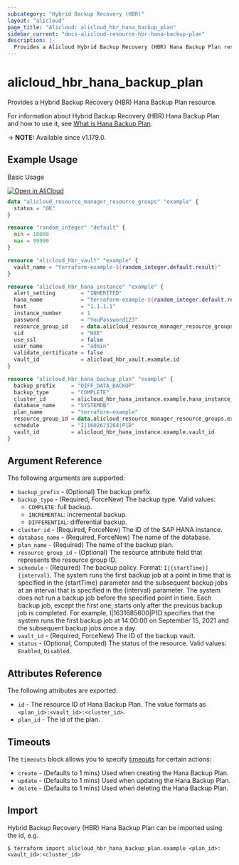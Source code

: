 ```yaml
---
subcategory: "Hybrid Backup Recovery (HBR)"
layout: "alicloud"
page_title: "Alicloud: alicloud_hbr_hana_backup_plan"
sidebar_current: "docs-alicloud-resource-hbr-hana-backup-plan"
description: |-
  Provides a Alicloud Hybrid Backup Recovery (HBR) Hana Backup Plan resource.
---
```


# alicloud_hbr_hana_backup_plan

Provides a Hybrid Backup Recovery (HBR) Hana Backup Plan resource.

For information about Hybrid Backup Recovery (HBR) Hana Backup Plan and how to use it, see [What is Hana Backup Plan](https://www.alibabacloud.com/help/en/hybrid-backup-recovery/latest/api-hbr-2017-09-08-createhanabackupplan).

-> **NOTE:** Available since v1.179.0.

## Example Usage

Basic Usage

<div style="display: block;margin-bottom: 40px;"><div class="oics-button" style="float: right;position: absolute;margin-bottom: 10px;">
  <a href="https://api.aliyun.com/terraform?resource=alicloud_hbr_hana_backup_plan&exampleId=72b0888a-4bae-9125-31a8-2f9fe2ddc35aadf0a6a9&activeTab=example&spm=docs.r.hbr_hana_backup_plan.0.72b0888a4b&intl_lang=EN_US" target="_blank">
    <img alt="Open in AliCloud" src="https://img.alicdn.com/imgextra/i1/O1CN01hjjqXv1uYUlY56FyX_!!6000000006049-55-tps-254-36.svg" style="max-height: 44px; max-width: 100%;">
  </a>
</div></div>

```terraform
data "alicloud_resource_manager_resource_groups" "example" {
  status = "OK"
}

resource "random_integer" "default" {
  min = 10000
  max = 99999
}

resource "alicloud_hbr_vault" "example" {
  vault_name = "terraform-example-${random_integer.default.result}"
}

resource "alicloud_hbr_hana_instance" "example" {
  alert_setting        = "INHERITED"
  hana_name            = "terraform-example-${random_integer.default.result}"
  host                 = "1.1.1.1"
  instance_number      = 1
  password             = "YouPassword123"
  resource_group_id    = data.alicloud_resource_manager_resource_groups.example.groups.0.id
  sid                  = "HXE"
  use_ssl              = false
  user_name            = "admin"
  validate_certificate = false
  vault_id             = alicloud_hbr_vault.example.id
}

resource "alicloud_hbr_hana_backup_plan" "example" {
  backup_prefix     = "DIFF_DATA_BACKUP"
  backup_type       = "COMPLETE"
  cluster_id        = alicloud_hbr_hana_instance.example.hana_instance_id
  database_name     = "SYSTEMDB"
  plan_name         = "terraform-example"
  resource_group_id = data.alicloud_resource_manager_resource_groups.example.groups.0.id
  schedule          = "I|1602673264|P1D"
  vault_id          = alicloud_hbr_hana_instance.example.vault_id
}
```

## Argument Reference

The following arguments are supported:

* `backup_prefix` - (Optional) The backup prefix.
* `backup_type` - (Required, ForceNew) The backup type. Valid values:
  - `COMPLETE`: full backup.
  - `INCREMENTAL`: incremental backup.
  - `DIFFERENTIAL`: differential backup.
* `cluster_id` - (Required, ForceNew) The ID of the SAP HANA instance.
* `database_name` - (Required, ForceNew) The name of the database.
* `plan_name` - (Required) The name of the backup plan.
* `resource_group_id` - (Optional) The resource attribute field that represents the resource group ID.
* `schedule` - (Required) The backup policy. Format: `I|{startTime}|{interval}`. The system runs the first backup job at a point in time that is specified in the {startTime} parameter and the subsequent backup jobs at an interval that is specified in the {interval} parameter. The system does not run a backup job before the specified point in time. Each backup job, except the first one, starts only after the previous backup job is completed. For example, I|1631685600|P1D specifies that the system runs the first backup job at 14:00:00 on September 15, 2021 and the subsequent backup jobs once a day.
* `vault_id` - (Required, ForceNew) The ID of the backup vault.
* `status` - (Optional, Computed) The status of the resource. Valid values: `Enabled`, `Disabled`.

## Attributes Reference

The following attributes are exported:

* `id` - The resource ID of Hana Backup Plan. The value formats as `<plan_id>:<vault_id>:<cluster_id>`.
* `plan_id` - The id of the plan.

## Timeouts

The `timeouts` block allows you to specify [timeouts](https://developer.hashicorp.com/terraform/language/resources/syntax#operation-timeouts) for certain actions:

* `create` - (Defaults to 1 mins) Used when creating the Hana Backup Plan.
* `update` - (Defaults to 1 mins) Used when updating the Hana Backup Plan.
* `delete` - (Defaults to 1 mins) Used when deleting the Hana Backup Plan.


## Import

Hybrid Backup Recovery (HBR) Hana Backup Plan can be imported using the id, e.g.

```shell
$ terraform import alicloud_hbr_hana_backup_plan.example <plan_id>:<vault_id>:<cluster_id>
```